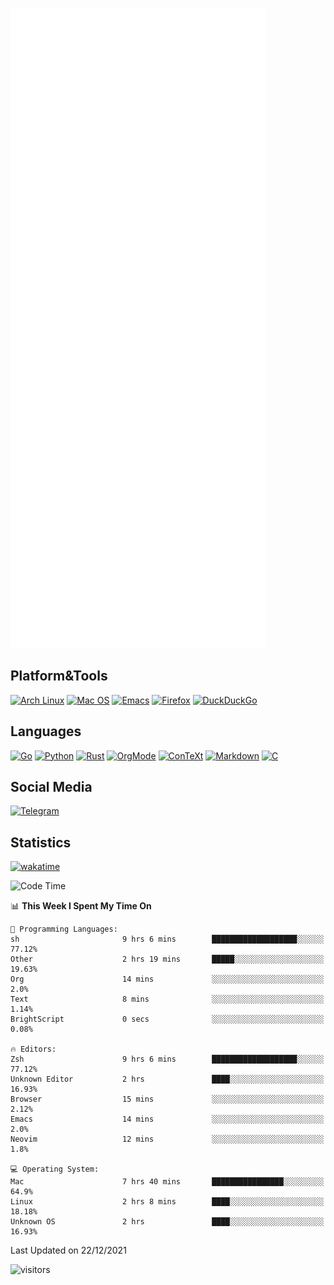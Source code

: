 ![Metrics](https://github.com/SteamedFish/SteamedFish/blob/master/github-metrics.svg)

## Platform&Tools

[![Arch Linux](https://img.shields.io/badge/ArchLinux-1793D1?logo=arch-linux&logoColor=fff&style=flat-square)](https://archlinux.org/)
[![Mac OS](https://img.shields.io/badge/MacOS-000000?style=flat-square&logo=macos&logoColor=F0F0F0)](https://www.apple.com/macos/)
[![Emacs](https://img.shields.io/badge/Emacs-%237F5AB6.svg?&style=flat-square&logo=gnu-emacs&logoColor=white)](https://www.gnu.org/software/emacs/)
[![Firefox](https://img.shields.io/badge/Firefox-FF7139?style=flat-square&logo=Firefox-Browser&logoColor=white)](https://firefox.com/)
[![DuckDuckGo](https://img.shields.io/badge/DuckDuckGo-DE5833?style=flat-square&logo=DuckDuckGo&logoColor=white)](https://duckduckgo.com/)

## Languages

[![Go](https://img.shields.io/badge/Golang-%2300ADD8.svg?style=flat-square&logo=go&logoColor=white)](https://golang.org/)
[![Python](https://img.shields.io/badge/Python-3670A0?style=flat-square&logo=python&logoColor=ffdd54)](https://www.python.org/)
[![Rust](https://img.shields.io/badge/Rust-%23000000.svg?style=flat-square&logo=rust&logoColor=white)](https://www.rust-lang.org/)
[![OrgMode](https://img.shields.io/badge/OrgMode-%23000000.svg?style=flat-square&logo=org&logoColor=white)](https://orgmode.org/)
[![ConTeXt](https://img.shields.io/badge/ConTeXt-%23008080.svg?style=flat-square&logo=latex&logoColor=white)](https://contextgarden.net/)
[![Markdown](https://img.shields.io/badge/MarkDown-%23000000.svg?style=flat-square&logo=markdown&logoColor=white)](https://daringfireball.net/projects/markdown/)
[![C](https://img.shields.io/badge/C-%2300599C.svg?style=flat-square&logo=c&logoColor=white)](https://www.iso.org/standard/74528.html)

## Social Media

[![Telegram](https://img.shields.io/badge/SteamedFish-2CA5E0?style=social&logo=telegram&logoColor=white)](https://t.me/SteamedFish)

## Statistics
[![wakatime](https://wakatime.com/badge/user/168280d6-fcf2-4b4f-ad3a-dc4612f35b38.svg)](https://wakatime.com/@168280d6-fcf2-4b4f-ad3a-dc4612f35b38)

<!--START_SECTION:waka-->
![Code Time](http://img.shields.io/badge/Code%20Time-1%2C521%20hrs%2053%20mins-blue)

📊 **This Week I Spent My Time On** 

```text
💬 Programming Languages: 
sh                       9 hrs 6 mins        ███████████████████░░░░░░   77.12% 
Other                    2 hrs 19 mins       █████░░░░░░░░░░░░░░░░░░░░   19.63% 
Org                      14 mins             ░░░░░░░░░░░░░░░░░░░░░░░░░   2.0% 
Text                     8 mins              ░░░░░░░░░░░░░░░░░░░░░░░░░   1.14% 
BrightScript             0 secs              ░░░░░░░░░░░░░░░░░░░░░░░░░   0.08%

🔥 Editors: 
Zsh                      9 hrs 6 mins        ███████████████████░░░░░░   77.12% 
Unknown Editor           2 hrs               ████░░░░░░░░░░░░░░░░░░░░░   16.93% 
Browser                  15 mins             ░░░░░░░░░░░░░░░░░░░░░░░░░   2.12% 
Emacs                    14 mins             ░░░░░░░░░░░░░░░░░░░░░░░░░   2.0% 
Neovim                   12 mins             ░░░░░░░░░░░░░░░░░░░░░░░░░   1.8%

💻 Operating System: 
Mac                      7 hrs 40 mins       ████████████████░░░░░░░░░   64.9% 
Linux                    2 hrs 8 mins        ████░░░░░░░░░░░░░░░░░░░░░   18.18% 
Unknown OS               2 hrs               ████░░░░░░░░░░░░░░░░░░░░░   16.93%

```


 Last Updated on 22/12/2021
<!--END_SECTION:waka-->

![visitors](https://visitor-badge.laobi.icu/badge?page_id=SteamedFish.SteamedFish)
